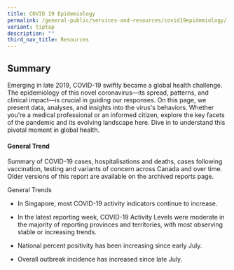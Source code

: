 ```yaml
---
title: COVID 19 Epidemiology
permalink: /general-public/services-and-resources/covid19epidemiology/
variant: tiptap
description: ""
third_nav_title: Resources
---
```

<h2>Summary</h2><p>Emerging in late 2019, COVID-19 swiftly became a global health challenge. The epidemiology of this novel coronavirus—its spread, patterns, and clinical impact—is crucial in guiding our responses. On this page, we present data, analyses, and insights into the virus's behaviors. Whether you're a medical professional or an informed citizen, explore the key facets of the pandemic and its evolving landscape here. Dive in to understand this pivotal moment in global health.</p><h4>General Trend</h4><p>Summary of COVID-19 cases, hospitalisations and deaths, cases following vaccination, testing and variants of concern across Canada and over time. Older versions of this report are available on the archived reports page.</p><p>General Trends</p><ul data-tight="true" class="tight"><li><p>In Singapore, most COVID-19 activity indicators continue to increase.</p></li><li><p>In the latest reporting week, COVID-19 Activity Levels were moderate in the majority of reporting provinces and territories, with most observing stable or increasing trends.</p></li><li><p>National percent positivity has been increasing since early July.</p></li><li><p>Overall outbreak incidence has increased since late July.</p></li></ul>